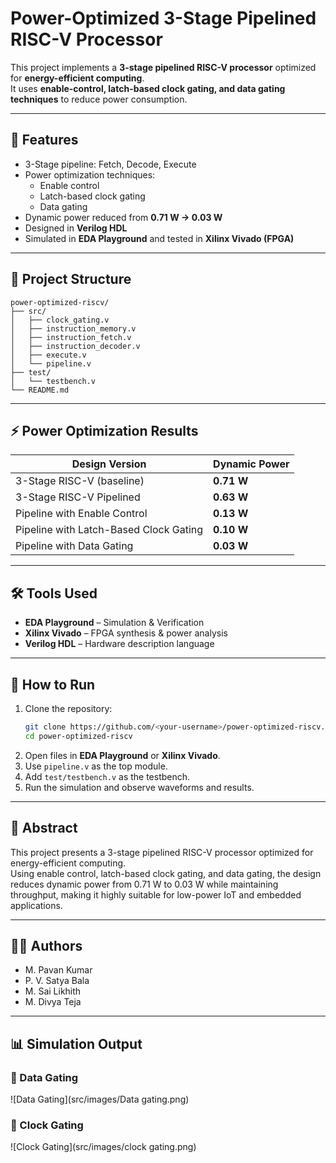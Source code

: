 # Power-Optimized 3-Stage Pipelined RISC-V Processor

This project implements a **3-stage pipelined RISC-V processor** optimized for **energy-efficient computing**.  
It uses **enable-control, latch-based clock gating, and data gating techniques** to reduce power consumption.

---

## 🔑 Features
- 3-Stage pipeline: Fetch, Decode, Execute
- Power optimization techniques:
  - Enable control
  - Latch-based clock gating
  - Data gating
- Dynamic power reduced from **0.71 W → 0.03 W**
- Designed in **Verilog HDL**
- Simulated in **EDA Playground** and tested in **Xilinx Vivado (FPGA)**

---

## 📁 Project Structure
```
power-optimized-riscv/
├── src/
│   ├── clock_gating.v
│   ├── instruction_memory.v
│   ├── instruction_fetch.v
│   ├── instruction_decoder.v
│   ├── execute.v
│   └── pipeline.v
├── test/
│   └── testbench.v
└── README.md
```

---

## ⚡ Power Optimization Results

| Design Version                          | Dynamic Power |
|-----------------------------------------|---------------|
| 3-Stage RISC-V (baseline)               | **0.71 W**    |
| 3-Stage RISC-V Pipelined                | **0.63 W**    |
| Pipeline with Enable Control            | **0.13 W**    |
| Pipeline with Latch-Based Clock Gating  | **0.10 W**    |
| Pipeline with Data Gating               | **0.03 W**    |

---

## 🛠 Tools Used
- **EDA Playground** – Simulation & Verification
- **Xilinx Vivado** – FPGA synthesis & power analysis
- **Verilog HDL** – Hardware description language

---

## 🚀 How to Run
1. Clone the repository:
   ```bash
   git clone https://github.com/<your-username>/power-optimized-riscv.git
   cd power-optimized-riscv
   ```
2. Open files in **EDA Playground** or **Xilinx Vivado**.
3. Use `pipeline.v` as the top module.
4. Add `test/testbench.v` as the testbench.
5. Run the simulation and observe waveforms and results.

---

## 📖 Abstract
This project presents a 3-stage pipelined RISC-V processor optimized for energy-efficient computing.  
Using enable control, latch-based clock gating, and data gating, the design reduces dynamic power from 0.71 W to 0.03 W while maintaining throughput, making it highly suitable for low-power IoT and embedded applications.

---

## 👨‍💻 Authors
- M. Pavan Kumar  
- P. V. Satya Bala  
- M. Sai Likhith  
- M. Divya Teja  

---

## 📊 Simulation Output

### 🔹 Data Gating
![Data Gating](src/images/Data gating.png)

### 🔹 Clock Gating
![Clock Gating](src/images/clock gating.png)


